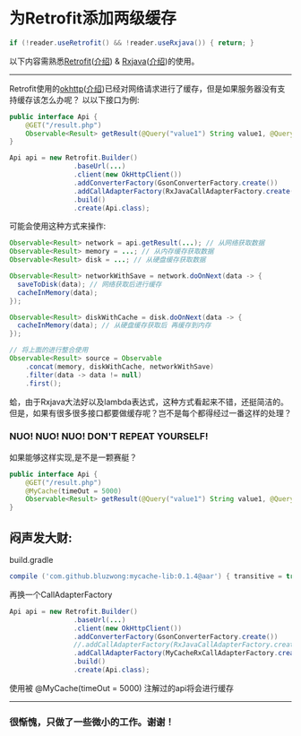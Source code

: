 # 为Retrofit添加两级缓存

```java
if (!reader.useRetrofit() && !reader.useRxjava()) { return; }
```
以下内容需熟悉[Retrofit](https://github.com/square/retrofit)([介绍](http://www.jcodecraeer.com/a/anzhuokaifa/androidkaifa/2015/1109/3662.html)) & [Rxjava](https://github.com/ReactiveX/RxJava)([介绍](http://gank.io/post/560e15be2dca930e00da1083))的使用。

---

Retrofit使用的[okhttp](https://github.com/square/okhttp)([介绍](http://blog.csdn.net/lmj623565791/article/details/47911083))已经对网络请求进行了缓存，但是如果服务器没有支持缓存该怎么办呢？
以以下接口为例:
```java
public interface Api {
    @GET("/result.php")
    Observable<Result> getResult(@Query("value1") String value1, @Query("value2") String value2);
}

Api api = new Retrofit.Builder()
                .baseUrl(...)
                .client(new OkHttpClient())
                .addConverterFactory(GsonConverterFactory.create())
                .addCallAdapterFactory(RxJavaCallAdapterFactory.create())
                .build()
                .create(Api.class);

```

可能会使用这种方式来操作:
```java
Observable<Result> network = api.getResult(...); // 从网络获取数据
Observable<Result> memory = ...; // 从内存缓存获取数据
Observable<Result> disk = ...; // 从硬盘缓存获取数据

Observable<Result> networkWithSave = network.doOnNext(data -> {
  saveToDisk(data); // 网络获取后进行缓存
  cacheInMemory(data);
});

Observable<Result> diskWithCache = disk.doOnNext(data -> {
  cacheInMemory(data); // 从硬盘缓存获取后 再缓存到内存
});

// 将上面的进行整合使用
Observable<Result> source = Observable
    .concat(memory, diskWithCache, networkWithSave)
    .filter(data -> data != null)
    .first();

```

蛤，由于Rxjava大法好以及lambda表达式，这种方式看起来不错，还挺简洁的。但是，如果有很多很多接口都要做缓存呢？岂不是每个都得经过一番这样的处理？
### NUO! NUO! NUO! DON'T REPEAT YOURSELF!
如果能够这样实现,是不是一颗赛艇？
```java
public interface Api {
    @GET("/result.php")
    @MyCache(timeOut = 5000)
    Observable<Result> getResult(@Query("value1") String value1, @Query("value2") String value2);
}
```
## 闷声发大财:
build.gradle
```groovy
compile ('com.github.bluzwong:mycache-lib:0.1.4@aar') { transitive = true }
```
再换一个CallAdapterFactory
```java
Api api = new Retrofit.Builder()
                .baseUrl(...)
                .client(new OkHttpClient())
                .addConverterFactory(GsonConverterFactory.create())
                //.addCallAdapterFactory(RxJavaCallAdapterFactory.create()) // 使用以下代替
                .addCallAdapterFactory(MyCacheRxCallAdapterFactory.create(MyCacheCore.create(context)))
                .build()
                .create(Api.class);
```
使用被 @MyCache(timeOut = 5000) 注解过的api将会进行缓存

---
### 很惭愧，只做了一些微小的工作。谢谢！
